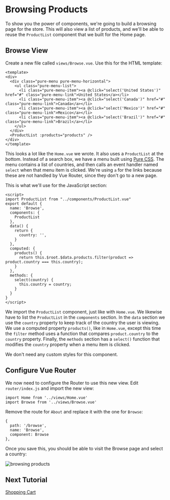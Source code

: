 # Browsing Products

To show you the power of components, we're going to build a browsing page for the
store. This will also view a list of products, and we'll be able to reuse the
`ProductList` component that we built for the Home page.

## Browse View

Create a new file called `views/Browse.vue`. Use this for the HTML template:

```
<template>
<div>
  <div class="pure-menu pure-menu-horizontal">
    <ul class="pure-menu-list">
      <li class="pure-menu-item"><a @click="select('United States')" href="#" class="pure-menu-link">United States</a></li>
      <li class="pure-menu-item"><a @click="select('Canada')" href="#" class="pure-menu-link">Canada</a></li>
      <li class="pure-menu-item"><a @click="select('Mexico')" href="#" class="pure-menu-link">Mexico</a></li>
      <li class="pure-menu-item"><a @click="select('Brazil')" href="#" class="pure-menu-link">Brazil</a></li>
    </ul>
  </div>
  <ProductList :products="products" />
</div>
</template>
```

This looks a lot like the `Home.vue` we wrote. It also uses a `ProductList` at the
bottom. Instead of a search box, we have a menu built using [Pure CSS](https://purecss.io/).
The menu contains a list of countries, and then calls an event handler named `select`
when that menu item is clicked. We're using `a` for the links because these are not
handled by Vue Router, since they don't go to a new page.

This is what we'll use for the JavaScript section:

```
<script>
import ProductList from "../components/ProductList.vue"
export default {
  name: 'Browse',
  components: {
    ProductList
  },
  data() {
    return {
      country: '',
    }
  },
  computed: {
    products() {
      return this.$root.$data.products.filter(product => product.country === this.country);
    }
  },
  methods: {
    select(country) {
      this.country = country;
    }
  }
}
</script>
```

We import the `ProductList` component, just like with `Home.vue`. We likewise have
to list the `ProductList` in the `components` section. In the `data` section we use
the `country` property to keep track of the country the user is viewing. We
use a computed property `products()`, like in `Home.vue`, except this time the `filter`
method uses a function that compares `product.country` to the `country` property.
Finally, the `methods` section has a `select()` function that modifies the `country`
property when a menu item is clicked.

We don't need any custom styles for this component.

## Configure Vue Router

We now need to configure the Router to use this new view. Edit `router/index.js`
and import the new view:

```
import Home from '../views/Home.vue'
import Browse from '../views/Browse.vue'
```

Remove the route for `About` and replace it with the one for `Browse`:

```
{
  path: '/browse',
  name: 'Browse',
  component: Browse
},
```

Once you save this, you should be able to visit the Browse page and select a country:

![browsing products](/screenshots/browse/png)

## Next Tutorial

[Shopping Cart](/tutorials/7-Shopping-Cart.md)
